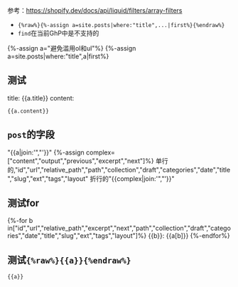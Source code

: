 参考：https://shopify.dev/docs/api/liquid/filters/array-filters
- `{%raw%}{%-assign a=site.posts|where:"title",...|first%}{%endraw%}`
- `find`在当前GhP中是不支持的

{%-assign a="避免滥用ol和ul"%}
{%-assign a=site.posts|where:"title",a|first%}

## 测试
title: {{a.title}}
content:
```
{{a.content}}
```

## `post`的字段
"{{a|join:'\",\"'}}"
{%-assign complex=["content","output","previous","excerpt","next"]%}
单行的,"id","url","relative_path","path","collection","draft","categories","date","title","slug","ext","tags","layout"
折行的"{{complex|join:'\",\"'}}"

## 测试for
{%-for b in["id","url","relative_path","excerpt","next","path","collection","draft","categories","date","title","slug","ext","tags","layout"]%}
{{b}}: {{a[b]}}
{%-endfor%}

## 测试`{%raw%}{{a}}{%endraw%}`
```
{{a}}
```
